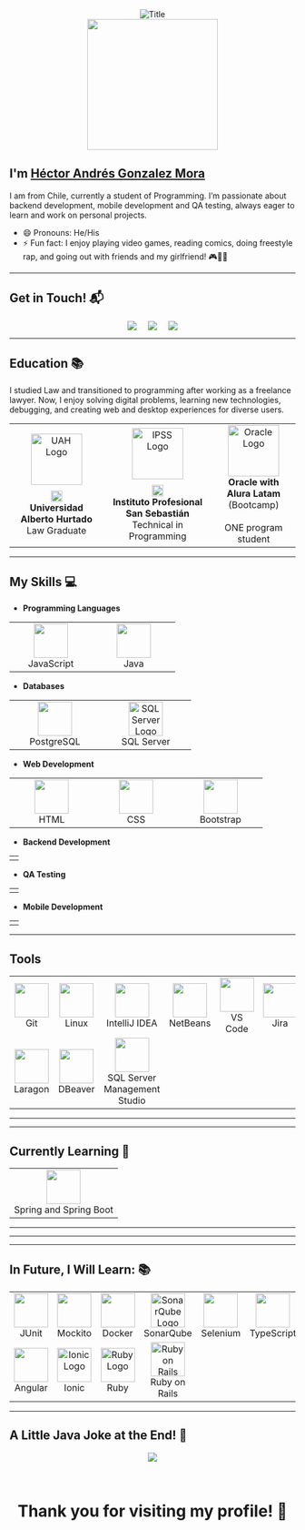 <div align="center">
  <img src="https://readme-typing-svg.herokuapp.com?font=Architects+Daughter&color=%2338C2FF&size=50&center=true&vCenter=true&height=60&width=600&lines=Welcome+to+my+profile!" alt="Title">
</div>

<div align="center">
  <img src="https://darkbyteblog.wordpress.com/wp-content/uploads/2010/12/holamundo-consola.jpg" height="230" />
</div>

## I'm <a href="https://github.com/hectorgm26">Héctor Andrés Gonzalez Mora</a> 
I am from Chile, currently a student of Programming. I’m passionate about backend development, mobile development and QA testing, always eager to learn and work on personal projects.

- 😄 Pronouns: He/His
- ⚡ Fun fact: I enjoy playing video games, reading comics, doing freestyle rap, and going out with friends and my girlfriend! 🎮🎤📖

<hr>

## Get in Touch! 📬
<p align="center">
<a href="https://www.linkedin.com/in/hectoryefc/" target="blank"><img align="center" src="https://img.shields.io/badge/Hector Gonzalez Mora-0077B5?style=for-the-badge&logo=linkedin&logoColor=white" /></a> &nbsp;&nbsp;&nbsp;  
<a href="mailto:hhector.agm@gmail.com" target="blank"><img align="center" src="https://img.shields.io/badge/hhector.agm@gmail.com-D14836?style=for-the-badge&logo=gmail&logoColor=white" /></a>    &nbsp;&nbsp;&nbsp;       
<a href="https://github.com/hectorgm26" target="blank"><img align="center" src="https://img.shields.io/badge/HectorAGM-8A2BE2?style=for-the-badge&logo=github&logoColor=white" /></a>
</p>

<hr>

## Education 📚
I studied Law and transitioned to programming after working as a freelance lawyer. Now, I enjoy solving digital problems, learning new technologies, debugging, and creating web and desktop experiences for diverse users.

<div align="center">
  <table style="margin-left: auto; margin-right: auto;">
    <tr>
      <td align="center">
        <img src="https://i.imgur.com/lFACOpG.png" width="90" alt="UAH Logo"/><br>
        <img src="https://upload.wikimedia.org/wikipedia/commons/thumb/7/78/Flag_of_Chile.svg/640px-Flag_of_Chile.svg.png" height="20" alt="Chile Flag" style="margin-top: 10px;"/><br>
        <strong>Universidad Alberto Hurtado</strong><br>Law Graduate
      </td>
      <td align="center">
        <img src="https://i.imgur.com/WaVuyQv.png" width="90" alt="IPSS Logo"/><br>
        <img src="https://upload.wikimedia.org/wikipedia/commons/thumb/7/78/Flag_of_Chile.svg/640px-Flag_of_Chile.svg.png" height="20" alt="Chile Flag" style="margin-top: 10px;"/><br>
        <strong>Instituto Profesional San Sebastián</strong><br>Technical in Programming
      </td>
      <td align="center">
        <img src="https://i.imgur.com/76RQWm0.png" width="90" alt="Oracle Logo"/><br>
        <strong>Oracle with Alura Latam</strong><br>(Bootcamp)<br><br>ONE program student
      </td>
    </tr>
  </table>
</div>

<hr>

## My Skills :computer:

- **Programming Languages**
<table>
<tbody>
 <tr>
<td align="center" width="33%">
<img height=60px src="https://skillicons.dev/icons?i=javascript"> <br>JavaScript
</td>
<td align="center" width="33%">
<img height=60px src="https://skillicons.dev/icons?i=java"> <br>Java
</td>
</tr>
</tbody>
</table>

- **Databases**
<table>
<tbody>
 <tr>
<td align="center" width="33%">
<img height=60px src="https://skillicons.dev/icons?i=postgresql"> <br>PostgreSQL
</td>
<td align="center" width="33%">
<img height=60px src="https://i.pinimg.com/originals/3e/55/df/3e55dfb0980956b42cac768b740cdad6.png" alt="SQL Server Logo"/><br>SQL Server
</td>
</tr>
</tbody>
</table>

- **Web Development**
<table>
<tbody>
 <tr>
<td align="center" width="20%">
<img height=60px src="https://skillicons.dev/icons?i=html"> <br>HTML
</td>
<td align="center" width="20%">
<img height=60px src="https://skillicons.dev/icons?i=css"> <br>CSS
</td>
<td align="center" width="20%">
<img height=60px src="https://skillicons.dev/icons?i=bootstrap"> <br>Bootstrap
</td>
</tr>
</tbody>
</table>

- **Backend Development**
<table>
<tbody>
 <tr>
<td align="center" width="100%">
<!-- This section is intentionally left blank -->
</td>
</tr>
</tbody>
</table>

- **QA Testing**
<table>
<tbody>
 <tr>
<td align="center" width="100%">
<!-- This section is intentionally left blank -->
</td>
</tr>
</tbody>
</table>

- **Mobile Development**
<table>
<tbody>
 <tr>
<td align="center" width="100%">
<!-- This section is intentionally left blank -->
</td>
</tr>
</tbody>
</table>

<hr>

## Tools 
<table>
<tbody>
  <tr>
    <td align="center" width="8%">
      <img src="https://skillicons.dev/icons?i=git" height="60px"/><br>Git
    </td>
    <td align="center" width="8%">
      <img src="https://skillicons.dev/icons?i=linux" height="60px"/><br>Linux
    </td>
    <td align="center" width="8%">
      <img src="https://skillicons.dev/icons?i=idea" height="60px"/><br>IntelliJ IDEA
    </td>
    <td align="center" width="8%">
      <img src="https://upload.wikimedia.org/wikipedia/commons/9/98/Apache_NetBeans_Logo.svg" height="60px"/><br>NetBeans
    </td>
    <td align="center" width="8%">
      <img src="https://skillicons.dev/icons?i=vscode" height="60px"/><br>VS Code
    </td>
    <td align="center" width="8%">
      <img src="https://cdn.jsdelivr.net/gh/devicons/devicon/icons/jira/jira-original.svg" height="60px"/><br>Jira
    </td>
    <td align="center" width="8%">
      <img src="https://img.icons8.com/color/48/000000/trello.png" height="60px"/><br>Trello
    </td>
  </tr>
  <tr>
    <td align="center" width="8%">
      <img src="https://cdn.worldvectorlogo.com/logos/laragon.svg" height="60px"/><br>Laragon
    </td>
    <td align="center" width="8%">
      <img src="https://upload.wikimedia.org/wikipedia/commons/f/fd/DBeaver_logo.png" height="60px"/><br>DBeaver
    </td>
    <td align="center" width="8%">
      <img src="https://img.stackshare.io/service/7096/809746be-0b96-4af0-aa2f-5d1aeaa82658.png" height="60px"/><br>SQL Server Management Studio
    </td>
  </tr>
</tbody>
</table>
<hr>


<hr>

## Currently Learning :beginner:

<table>
<tbody>
 <tr>
<td align="center" width="100%">
<img height=60px src="https://skillicons.dev/icons?i=spring"> <br>Spring and Spring Boot
</td>
</tr>
</tbody>
</table>

<hr>

<hr>

<hr>

## In Future, I Will Learn: 📚
<table>
<tbody>
 <tr>
<td align="center" width="20%">
<img height=60px src="https://avatars.githubusercontent.com/u/874086?s=200&v=4"> <br>JUnit
</td>
<td align="center" width="20%">
<img height=60px src="https://raw.githubusercontent.com/mockito/mockito.github.io/master/img/logo.png"> <br>Mockito
</td>
<td align="center" width="20%">
<img height=60px src="https://skillicons.dev/icons?i=docker"> <br>Docker
</td>
<td align="center" width="20%">
<img height=60px src="https://cdn.jsdelivr.net/gh/devicons/devicon/icons/sonarqube/sonarqube-original.svg" alt="SonarQube Logo"> <br>SonarQube
</td>
<td align="center" width="20%">
<img height=60px src="https://skillicons.dev/icons?i=selenium"> <br>Selenium
</td>
<td align="center" width="20%">
<img height=60px src="https://skillicons.dev/icons?i=typescript"> <br>TypeScript
</td>
</tr>
<tr>
<td align="center" width="20%">
<img height=60px src="https://skillicons.dev/icons?i=angular"> <br>Angular
</td>
<td align="center" width="20%">
<img height=60px src="https://upload.wikimedia.org/wikipedia/commons/d/d1/Ionic_Logo.svg" alt="Ionic Logo"> <br>Ionic
</td>
<td align="center" width="20%">
<img height=60px src="https://skillicons.dev/icons?i=ruby" alt="Ruby Logo"> <br>Ruby
</td>
<td align="center" width="20%">
<img height=60px src="https://skillicons.dev/icons?i=rails" alt="Ruby on Rails Logo"> <br>Ruby on Rails
</td>
</tr>
</tbody>
</table>


<hr>

## A Little Java Joke at the End! 🤣
<p align="center">
  <img src="https://chandruscm.wordpress.com/wp-content/uploads/2015/08/jcmmlgm.png?w=1200"/>
</p>

<br>
<h1 align="center">Thank you for visiting my profile! 🤵</h1>
<br>
